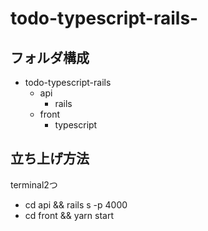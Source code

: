 # todo-typescript-rails-


## フォルダ構成

- todo-typescript-rails 
  - api
    - rails 
  - front 
    - typescript

## 立ち上げ方法

terminal2つ
  - cd api && rails s -p 4000
  - cd front && yarn start
